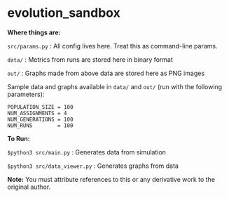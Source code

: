 # evolution_sandbox

**Where things are:**

`src/params.py` : All config lives here. Treat this as command-line params.

`data/`         : Metrics from runs are stored here in binary format

`out/`          : Graphs made from above data are stored here as PNG images

Sample data and graphs available in `data/` and `out/` (run with the following parameters):
```
POPULATION_SIZE = 100
NUM_ASSIGNMENTS = 4
NUM_GENERATIONS = 100
NUM_RUNS        = 100
```

**To Run:**

`$python3 src/main.py`        : Generates data from simulation

`$python3 src/data_viewer.py` : Generates graphs from data


**Note:** You must attribute references to this or any derivative work to the original author.
